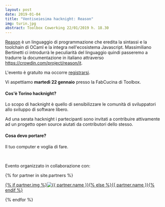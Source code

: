 ```yaml
---
layout: post
date: 2019-01-04
title: "Ventiseiesima hacknight: Reason"
img: turin.jpg
abstract: Toolbox Coworking 22/01/2019 h. 18.30
---
```


<div class="row">
    <div class="col-lg-12">
        <p>
            <a href="https://reasonml.github.io/" target="_blank" title="Reason sito ufficiale">Reason</a> è un linguaggio di programmazione che eredita la sintassi e la toolchain di OCaml e la integra nell'ecosistema Javascript. Massimiliano Bertinetti ci introdurrà le peculiarità del linguaggio quindi passeremo a tradurre la documentazione in italiano attraverso <a href="https://crowdin.com/project/reason/it" target="_blank" title="Documentazione reason">https://crowdin.com/project/reason/it</a>.
        </p>
        <p>
            L'evento è gratuito ma occorre <a href="https://www.eventbrite.it/e/biglietti-torino-hacknight-reason-54173519455" target="_blank" title="Registrati all'evento tramite eventbrite">registrarsi</a>.
        </p>
        <p>Vi aspettiamo <strong>martedì 22 gennaio</strong> presso la FabCucina di Toolbox.</p>
    </div>
</div>

<div class="row">
    <div class="col-lg-12">
        <h4>Cos'è Torino hacknight?</h4>
        <p>Lo scopo di hacknight è quello di sensibilizzare le comunità di sviluppatori allo sviluppo di software libero.</p>
        <p>Ad una serata hacknight i partecipanti sono invitati a contribuire attivamente ad un progetto open source aiutati da contributori dello stesso.</p>
        <h4>Cosa devo portare?</h4>
        <p>Il tuo computer e voglia di fare.</p>
    </div>
</div>

<div class="row">
    <div class="col-lg-12">
        <p><br></p>
        <p>Evento organizzato in collaborazione con:</p>
        {% for partner in site.partners %}
            <p><a href="{{ partner.url }}" target="_blank">{% if partner.img %}<img src="{{ partner.img }}" alt="{{ partner.name }}">{% else %}{{ partner.name }}{% endif %}</a></p>
        {% endfor %}
    </div>
</div>
